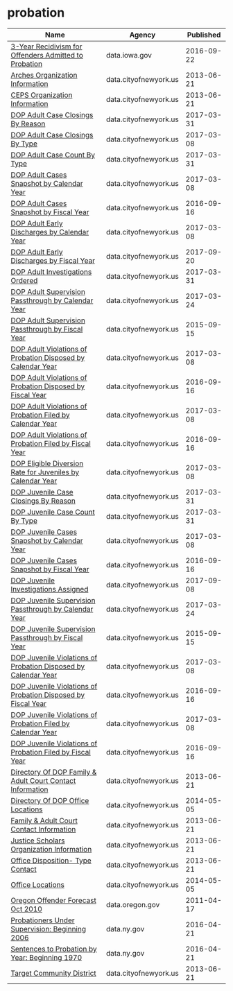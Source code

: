 # probation

Name | Agency | Published
---- | ---- | ---------
[3-Year Recidivism for Offenders Admitted to Probation](../socrata/e9zy-uibf.md) | data.iowa.gov | 2016-09-22
[Arches Organization Information](../socrata/jign-uhe6.md) | data.cityofnewyork.us | 2013-06-21
[CEPS Organization Information](../socrata/nsu8-kyp7.md) | data.cityofnewyork.us | 2013-06-21
[DOP Adult Case Closings By Reason](../socrata/u6p4-fsey.md) | data.cityofnewyork.us | 2017-03-31
[DOP Adult Case Closings By Type](../socrata/k72f-2ytm.md) | data.cityofnewyork.us | 2017-03-08
[DOP Adult Case Count By Type](../socrata/y3gq-zv28.md) | data.cityofnewyork.us | 2017-03-31
[DOP Adult Cases Snapshot by Calendar Year](../socrata/ph29-5mxy.md) | data.cityofnewyork.us | 2017-03-08
[DOP Adult Cases Snapshot by Fiscal Year](../socrata/8dxm-n5ha.md) | data.cityofnewyork.us | 2016-09-16
[DOP Adult Early Discharges by Calendar Year](../socrata/jmr8-fdbz.md) | data.cityofnewyork.us | 2017-03-08
[DOP Adult Early Discharges by Fiscal Year](../socrata/4e8h-wu86.md) | data.cityofnewyork.us | 2017-09-20
[DOP Adult Investigations Ordered](../socrata/kkwv-djnk.md) | data.cityofnewyork.us | 2017-03-31
[DOP Adult Supervision Passthrough by Calendar Year](../socrata/3av7-txd8.md) | data.cityofnewyork.us | 2017-03-24
[DOP Adult Supervision Passthrough by Fiscal Year](../socrata/9ev8-8rz6.md) | data.cityofnewyork.us | 2015-09-15
[DOP Adult Violations of Probation Disposed by Calendar Year](../socrata/f2cz-q2ik.md) | data.cityofnewyork.us | 2017-03-08
[DOP Adult Violations of Probation Disposed by Fiscal Year](../socrata/9sys-2i9y.md) | data.cityofnewyork.us | 2016-09-16
[DOP Adult Violations of Probation Filed by Calendar Year](../socrata/k2ye-5mmh.md) | data.cityofnewyork.us | 2017-03-08
[DOP Adult Violations of Probation Filed by Fiscal Year](../socrata/fve3-eee8.md) | data.cityofnewyork.us | 2016-09-16
[DOP Eligible Diversion Rate for Juveniles by Calendar Year](../socrata/qnwe-j5my.md) | data.cityofnewyork.us | 2017-03-08
[DOP Juvenile Case Closings By Reason](../socrata/wha7-46h5.md) | data.cityofnewyork.us | 2017-03-31
[DOP Juvenile Case Count By Type](../socrata/c49b-3kmd.md) | data.cityofnewyork.us | 2017-03-31
[DOP Juvenile Cases Snapshot by Calendar Year](../socrata/65js-fhgz.md) | data.cityofnewyork.us | 2017-03-08
[DOP Juvenile Cases Snapshot by Fiscal Year](../socrata/4epu-t832.md) | data.cityofnewyork.us | 2016-09-16
[DOP Juvenile Investigations Assigned](../socrata/vk9f-gvzq.md) | data.cityofnewyork.us | 2017-09-08
[DOP Juvenile Supervision Passthrough by Calendar Year](../socrata/6r8r-c474.md) | data.cityofnewyork.us | 2017-03-24
[DOP Juvenile Supervision Passthrough by Fiscal Year](../socrata/3f5y-5web.md) | data.cityofnewyork.us | 2015-09-15
[DOP Juvenile Violations of Probation Disposed by Calendar Year](../socrata/qf92-qkjm.md) | data.cityofnewyork.us | 2017-03-08
[DOP Juvenile Violations of Probation Disposed by Fiscal Year](../socrata/gi3h-3i8t.md) | data.cityofnewyork.us | 2016-09-16
[DOP Juvenile Violations of Probation Filed by Calendar Year](../socrata/vbgf-ket3.md) | data.cityofnewyork.us | 2017-03-08
[DOP Juvenile Violations of Probation Filed by Fiscal Year](../socrata/mzy5-smmw.md) | data.cityofnewyork.us | 2016-09-16
[Directory Of DOP Family & Adult Court Contact Information](../socrata/f46j-m4iq.md) | data.cityofnewyork.us | 2013-06-21
[Directory Of DOP Office Locations](../socrata/tfbb-gszk.md) | data.cityofnewyork.us | 2014-05-05
[Family & Adult Court Contact Information](../socrata/su6u-afcg.md) | data.cityofnewyork.us | 2013-06-21
[Justice Scholars Organization Information](../socrata/69w5-fdhb.md) | data.cityofnewyork.us | 2013-06-21
[Office Disposition- Type Contact](../socrata/x2zj-69gq.md) | data.cityofnewyork.us | 2013-06-21
[Office Locations](../socrata/hkud-vzzj.md) | data.cityofnewyork.us | 2014-05-05
[Oregon Offender Forecast Oct 2010](../socrata/cri9-bfdw.md) | data.oregon.gov | 2011-04-17
[Probationers Under Supervision: Beginning 2006](../socrata/vxmf-aaeu.md) | data.ny.gov | 2016-04-21
[Sentences to Probation by Year: Beginning 1970](../socrata/ejfc-rxyg.md) | data.ny.gov | 2016-04-21
[Target Community District](../socrata/tngj-drbu.md) | data.cityofnewyork.us | 2013-06-21

